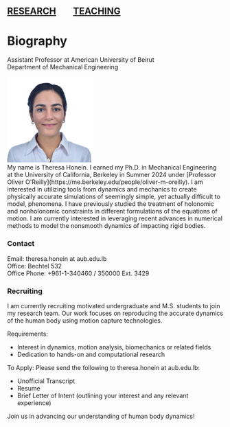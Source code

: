 [RESEARCH](publications)        [TEACHING](08-2024-dynamics/homepage.md)
---

# Biography

Assistant Professor at American University of Beirut<br>
Department of Mechanical Engineering<br>

<img src="headshot31072024.jpg" width="200">

<br>
My name is Theresa Honein. I earned my Ph.D. in Mechanical Engineering at the University of California, Berkeley in Summer 2024 under [Professor Oliver O'Reilly](https://me.berkeley.edu/people/oliver-m-oreilly). I am interested in utilizing tools from dynamics and mechanics to create physically accurate simulations of seemingly simple, yet actually difficult to model, phenomena. I have previously studied the treatment of holonomic and nonholonomic constraints in different formulations of the equations of motion. I am currently interested in leveraging recent advances in numerical methods to model the nonsmooth dynamics of impacting rigid bodies.

### Contact 

Email: theresa.honein at aub.edu.lb<br>
Office: Bechtel 532<br>
Office Phone: +961-1-340460 / 350000  Ext. 3429

### Recruiting

I am currently recruiting motivated undergraduate and M.S. students to join my research team. Our work focuses on reproducing the accurate dynamics of the human body using motion capture technologies.

Requirements:

- Interest in dynamics, motion analysis, biomechanics or related fields
- Dedication to hands-on and computational research

To Apply:
Please send the following to theresa.honein at aub.edu.lb:

- Unofficial Transcript
- Resume
- Brief Letter of Intent (outlining your interest and any relevant experience)

Join us in advancing our understanding of human body dynamics!
